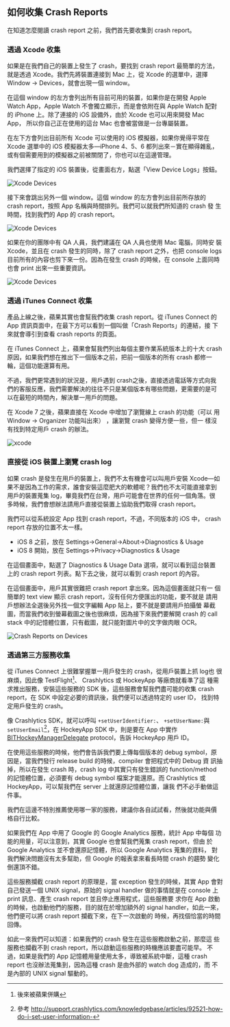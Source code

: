 如何收集 Crash Reports
----------------------

在知道怎麼閱讀 crash report 之前，我們首先要收集到 crash report。

### 透過 Xcode 收集

如果是在我們自己的裝置上發生了 crash，要找到 crash report 最簡單的方法，
就是透過 Xcode。我們先將裝置連接到 Mac 上，從 Xcode 的選單中，選擇
Window -> Devices，就會出現一個 window。

在這個 window 的左方會列出所有目前可用的裝置，如果你是在開發 Apple
Watch App，Apple Watch 不會獨立顯示，而是會依附在與 Apple Watch 配對的
iPhone 上。除了連接的 iOS 設備外，由於 Xcode 也可以用來開發 Mac App，
所以你自己正在使用的這台 Mac 也會被當做是一台專屬裝置。

在左下方會列出目前所有 Xcode 可以使用的 iOS 模擬器，如果你覺得平常在
Xcode 選單中的 iOS 模擬器太多—iPhone 4、5、6 都列出來－實在顯得雜亂，
或有個需要用到的模擬器之前被關閉了，你也可以在這邊管理。

我們選擇了指定的 iOS 裝置後，從畫面右方，點選「View Device Logs」按鈕。

![Xcode Devices](xcode1.png)

接下來會跳出另外一個 window。這個 window 的左方會列出目前所存放的
crash report，按照 App 名稱與時間排列。我們可以就我們所知道的 crash 發
生時間，找到我們的 App 的 crash report。

![Xcode Devices](xcode2.png)

如果在你的團隊中有 QA 人員，我們建議在 QA 人員也使用 Mac 電腦，同時安
裝 Xcode，並且在 crash 發生的同時，除了 crash report 之外，也把
console logs 目前所有的內容也剪下來一份。因為在發生 crash 的時候，在
console 上面同時也會 print 出來一些重要資訊。

![Xcode Devices](xcode3.png)

### 透過 iTunes Connect 收集

產品上線之後，蘋果其實也會幫我們收集 crash report。從 iTunes Connect
的 App 資訊頁面中，在最下方可以看到一個叫做「Crash Reports」的連結，接
下來就會導引到查看 crash reports 的頁面。

在 iTunes Connect 上，蘋果會幫我們列出每個主要作業系統版本上的十大
crash 原因，如果我們想在推出下一個版本之前，把前一個版本的所有 crash
都修一輪，這個功能還算有用。

不過，我們更常遇到的狀況是，用戶遇到 crash之後，直接透過電話等方式向我
們的客服反應，我們需要解決的往往不只是某個版本有哪些問題，更需要的是可
以在最短的時間內，解決單一用戶的問題。

在 Xcode 7 之後，蘋果直接在 Xcode 中增加了瀏覽線上 crash 的功能（可以
用 Window -> Organizer 功能叫出來） ，讓瀏覽 crash 變得方便一些，但一
樣沒有找到特定用戶 crash 的辦法。

![xcode ](xcode7_crash.png)

### 直接從 iOS 裝置上瀏覽 crash log

如果 crash 是發生在用戶的裝置上，我們不太有機會可以叫用戶安裝 Xcode—如
果不是因為工作的需求，誰會安裝這麼肥大的軟體呢？我們也不太可能直接拿到
用戶的裝置蒐集 log，畢竟我們在台灣，用戶可能會在世界的任何一個角落。很
多時候，我們會想辦法請用戶直接從裝置上協助我們取得 crash report。

我們可以從系統設定 App 找到 crash report，不過，不同版本的 iOS 中，
crash report 存放的位置不太一樣。

- iOS 8 之前，放在 Settings->General->About->Diagnostics & Usage
- iOS 8 開始，放在 Settings->Privacy->Diagnostics & Usage

在這個畫面中，點選了 Diagnostics & Usage Data 選項，就可以看到這台裝置
上的 crash report 列表。點下去之後，就可以看到 crash report 的內容。

在這個畫面中，用戶其實很難把 crash report 拿出來。因為這個畫面就只有一
個簡單的 text view 顯示 crash report，沒有任何方便匯出的功能，要不就是
請用戶想辦法全選後另外找一個文字編輯 App 貼上，要不就是要請用戶拍攝螢
幕截圖，而當我們收到螢幕截圖之後也很麻煩，因為接下來我們要解開 crash
的 call stack 中的記憶體位置，只有截圖，就只能對圖片中的文字做肉眼 OCR。

![Crash Reports on Devices](device.png)

### 透過第三方服務收集

從 iTunes Connect 上很難掌握單一用戶發生的 crash，從用戶裝置上抓 log也
很麻煩，因此像 TestFlight[^1]、 Crashlytics 或 HockeyApp 等廠商就看準了這
種需求推出服務，安裝這些服務的 SDK 後，這些服務會幫我們盡可能的收集
crash report，在 SDK 中設定必要的資訊後，我們便可以透過特定的 user ID，
找到特定用戶發生的 crash。

像 Crashlytics SDK，就可以呼叫 `+setUserIdentifier:`、
`+setUserName:`與 `setUserEmail`[^2]，在 HockeyApp SDK 中，則是要在
App 中實作
[BITHockeyManagerDelegate](http://hockeyapp.net/help/sdk/ios/3.0.0RC1/Protocols/BITHockeyManagerDelegate.html)
protocol，告訴 HockeyApp 用戶 ID。

在使用這些服務的時候，他們會告訴我們要上傳每個版本的 debug symbol，原
因是，當我們發行 release build 的時候，compiler 會把程式中的 Debug 資
訊抽掉，所以在發生 crash 時，crash log 中其實只有發生錯誤的
function/method 的記憶體位置，必須要有 debug symbol 檔案才能還原。而
Crashlytics 或 HockeyApp，可以幫我們在 server 上就還原記憶體位置，讓我
們不必手動做這件事。

我們在這邊不特別推薦使用哪一家的服務，建議你各自試試看，然後就功能與價
格自行比較。

如果我們在 App 中用了 Google 的 Google Analytics 服務，統計 App 中每個
功能的用量，可以注意到，其實 Google 也會幫我們蒐集 crash report，但由
於 Google Analytics 並不會還原記憶體，所以 Google Analytics 蒐集的資料，
對我們解決問題沒有太多幫助，但 Google 的報表拿來看長時間 crash 的趨勢
變化倒還頂不錯。

這些服務攔截 crash report 的原理是，當 exception 發生的時候，其實 App
會對自己發送一個 UNIX signal，原始的 signal handler 做的事情就是在
console 上 print 訊息、產生 crash report 並且停止應用程式，這些服務要
求你在 App 啟動的時候，也啟動他們的服務，目的就在於增加額外的 signal
handler，如此一來，他們便可以將 crash report 攔截下來，在下一次啟動的
時候，再找個恰當的時間回傳。

如此一來我們可以知道：如果我們的 crash 發生在這些服務啟動之前，那麼這
些服務也攔截不到 crash report，所以啟動這些服務的時機應該要盡可能早。
不過，如果是我們的 App 記憶體用量使用太多，導致被系統中斷，這種 crash
report 也沒辦法蒐集到，因為這種 crash 是由外部的 watch dog 造成的，而
不是內部的 UNIX signal 驅動的。

[^1]: 後來被蘋果併購
[^2]: 參考 http://support.crashlytics.com/knowledgebase/articles/92521-how-do-i-set-user-information-

